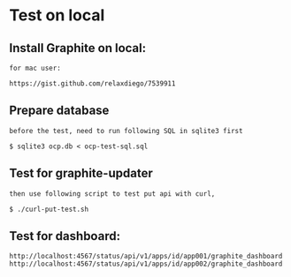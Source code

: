 # Test on local

## Install Graphite on local:
	
	for mac user:

	https://gist.github.com/relaxdiego/7539911

## Prepare database

	before the test, need to run following SQL in sqlite3 first

	$ sqlite3 ocp.db < ocp-test-sql.sql

## Test for graphite-updater

	then use following script to test put api with curl, 
	 
	$ ./curl-put-test.sh

## Test for dashboard:

 	http://localhost:4567/status/api/v1/apps/id/app001/graphite_dashboard
 	http://localhost:4567/status/api/v1/apps/id/app002/graphite_dashboard